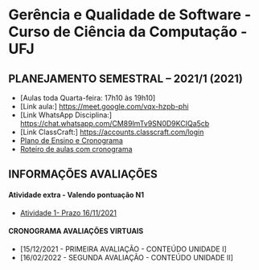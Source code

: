 # Gerência e Qualidade de Software - Curso de Ciência da Computação - UFJ

## PLANEJAMENTO SEMESTRAL – 2021/1 (2021)

- [Aulas toda Quarta-feira: 17h10 às 19h10]
- [Link aula:] https://meet.google.com/vqx-hzpb-phi
- [Link WhatsApp Disciplina:] https://chat.whatsapp.com/CM89lmTv9SN0D9KCIQa5cb
- [Link ClassCraft:] https://accounts.classcraft.com/login
- [Plano de Ensino e Cronograma](documentos/plano_ensino_remoto_gerencia_2021_1_assinado.pdf)
- [Roteiro de aulas com cronograma](documentos/roteiro.md)

##  INFORMAÇÕES AVALIAÇÕES

####  Atividade extra - Valendo pontuação N1 

- [Atividade 1- Prazo 16/11/2021](https://forms.gle/GmDYhQtLE9YpNyAD6)

####  CRONOGRAMA AVALIAÇÕES VIRTUAIS

- [15/12/2021 - PRIMEIRA AVALIAÇÃO - CONTEÚDO UNIDADE I]
- [16/02/2022 - SEGUNDA AVALIAÇÃO - CONTEÚDO UNIDADE II]
